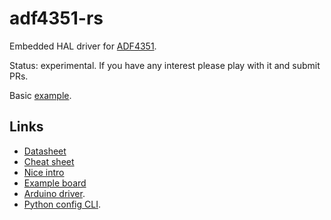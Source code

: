 # adf4351-rs

Embedded HAL driver for [ADF4351](https://www.analog.com/en/products/adf4351.html).

Status: experimental. If you have any interest please play with it and submit PRs.

Basic [example](examples/freq.rs).


## Links

* [Datasheet](https://www.analog.com/media/en/technical-documentation/data-sheets/ADF4351.pdf)
* [Cheat sheet](https://nebula.wsimg.com/454a575ca06c85fe60e3b7728fa52d2d?AccessKeyId=DAA432FA80C5DABC0234&disposition=0&alloworigin=1)
* [Nice intro](https://www.youtube.com/watch?v=xJ0Mfuj0KUQ)
* [Example board](https://www.amazon.com/35M-4-4GHz-Frequency-Synthesizer-Development-Generator/dp/B078NRD8V6/ref=sr_1_3?crid=B15UW5WOYMEL&dchild=1&keywords=adf4351&qid=1600650132&sprefix=adf%2Caps%2C168&sr=8-3)
* [Arduino driver](https://github.com/dfannin/adf4351).
* [Python config CLI](https://github.com/jhol/pyadf435x).
